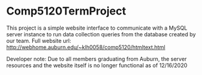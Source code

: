# Comp5120TermProject

This project is a simple website interface to communicate with a MySQL server instance to run data collection queries from the database created by our team. Full website url: http://webhome.auburn.edu/~klh0058/comp5120/htmltext.html

Developer note: Due to all members graduating from Auburn, the server resources and the website itself is no longer functional as of 12/16/2020
